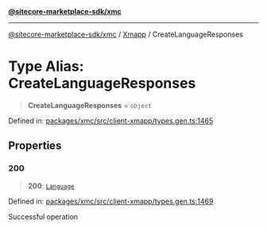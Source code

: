 [**@sitecore-marketplace-sdk/xmc**](../../../../README.md)

***

[@sitecore-marketplace-sdk/xmc](../../../../README.md) / [Xmapp](../README.md) / CreateLanguageResponses

# Type Alias: CreateLanguageResponses

> **CreateLanguageResponses** = `object`

Defined in: [packages/xmc/src/client-xmapp/types.gen.ts:1465](https://github.com/Sitecore/marketplace-sdk/blob/893df143248e67d8c66e942a96045542130259a0/packages/xmc/src/client-xmapp/types.gen.ts#L1465)

## Properties

### 200

> **200**: [`Language`](Language.md)

Defined in: [packages/xmc/src/client-xmapp/types.gen.ts:1469](https://github.com/Sitecore/marketplace-sdk/blob/893df143248e67d8c66e942a96045542130259a0/packages/xmc/src/client-xmapp/types.gen.ts#L1469)

Successful operation

